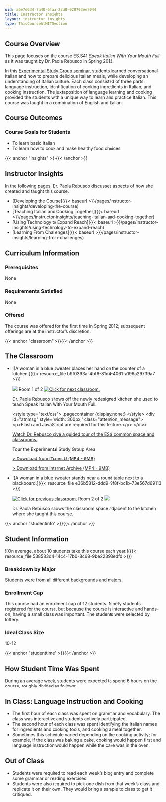 ```yaml
---
uid: a6e7d634-7a40-6faa-23d0-020703ee7044
title: Instructor Insights
layout: instructor_insights
type: ThisCourseAtMITSection
---
```


Course Overview
---------------

This page focuses on the course ES.S41 _Speak Italian With Your Mouth Full_ as it was taught by Dr. Paola Rebusco in Spring 2012.

In this [Experimental Study Group seminar](http://esg.mit.edu/learninginnovation/undergraduate-seminars/), students learned conversational Italian and how to prepare delicious Italian meals, while developing an understanding of Italian culture. Each class consisted of three parts: language instruction, identification of cooking ingredients in Italian, and cooking instruction. The juxtaposition of language learning and cooking provided the students with a unique way to learn and practice Italian. This course was taught in a combination of English and Italian.

Course Outcomes
---------------

### Course Goals for Students

*   To learn basic Italian
*   To learn how to cook and make healthy food choices

{{< anchor "insights" >}}{{< /anchor >}}

Instructor Insights
-------------------

In the following pages, Dr. Paola Rebusco discusses aspects of how she created and taught this course.

*   [Developing the Course]({{< baseurl >}}/pages/instructor-insights/developing-the-course)
*   [Teaching Italian and Cooking Together]({{< baseurl >}}/pages/instructor-insights/teaching-italian-and-cooking-together)
*   [Using Technology to Expand Reach]({{< baseurl >}}/pages/instructor-insights/using-technology-to-expand-reach)
*   [Learning From Challenges]({{< baseurl >}}/pages/instructor-insights/learning-from-challenges)

Curriculum Information
----------------------

### Prerequisites

None

### Requirements Satisfied

None

### Offered

The course was offered for the first time in Spring 2012; subsequent offerings are at the instructor’s discretion.

{{< anchor "classroom" >}}{{< /anchor >}}

The Classroom
-------------

*   ![A woman in a blue sweater places her hand on the counter of a kitchen.]({{< resource_file b9f0393a-4bf6-81d4-4061-a196a29739a7 >}})
    
    ![](/images/educator/classroom_prev.png) Room 1 of 2 [![Click for next classroom.](/images/educator/classroom_next.png)](#)
    
    Dr. Paola Rebusco shows off the newly redesigned kitchen she used to teach Speak Italian With Your Mouth Full.
    
    \<style type="text/css"> .pagecontainer {display:none;} \</style> \<div id="atnmsg" style='width: 300px;' class="attention\_message"> \<p>Flash and JavaScript are required for this feature.\</p> \</div>
    
    [Watch Dr. Rebusco give a guided tour of the ESG common space and classrooms.](#?w=535)
    
      
    
    Tour the Experimental Study Group Area
    
    [\> Download from iTunes U (MP4 - 9MB)](https://itunes.apple.com/us/itunes-u/tour-experimental-study-group/id658330008?i=170123806)
    
    [\> Download from Internet Archive (MP4 - 9MB)](http://archive.org/download/MITES.S41S12/MITES_S41S12_Teaching12_300k.mp4)
    
*   ![A woman in a blue sweater stands near a round table next to a blackboard.]({{< resource_file e36b5812-ddd9-9f8f-bc1b-73e567d69113 >}})
    
    [![Click for previous classroom.](/images/educator/classroom_prev.png)](#) Room 2 of 2 ![](/images/educator/classroom_next.png)
    
    Dr. Paola Rebusco shows the classroom space adjacent to the kitchen where she taught this course.
    

{{< anchor "studentinfo" >}}{{< /anchor >}}

Student Information
-------------------

![On average, about 10 students take this course each year.]({{< resource_file 538583d4-14c4-17b0-8c68-9be22393edfd >}})

### Breakdown by Major

Students were from all different backgrounds and majors.

### Enrollment Cap

This course had an enrollment cap of 12 students. Ninety students registered for the course, but because the course is interactive and hands-on, having a small class was important. The students were selected by lottery.

### Ideal Class Size

10-12

{{< anchor "studenttime" >}}{{< /anchor >}}

How Student Time Was Spent
--------------------------

During an average week, students were expected to spend 6 hours on the course, roughly divided as follows:

In Class: Language Instruction and Cooking
------------------------------------------

*   The first hour of each class was spent on grammar and vocabulary. The class was interactive and students actively participated.
*   The second hour of each class was spent identifying the Italian names for ingredients and cooking tools, and cooking a meal together.
*   Sometimes this schedule varied depending on the cooking activity; for example, if the class was baking a cake, cooking would happen first and language instruction would happen while the cake was in the oven.

Out of Class
------------

*   Students were required to read each week’s blog entry and complete some grammar or reading exercises.
*   Students were also required to pick one dish from that week’s class and replicate it on their own. They would bring a sample to class to get it critiqued.